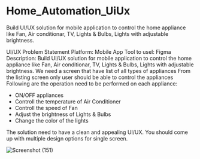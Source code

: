# Home_Automation_UiUx
Build UI/UX solution for mobile application to control the home appliance like Fan, Air conditionar, TV, Lights &amp; Bulbs, Lights with adjustable brightness.

UI/UX Problem Statement
Platform: Mobile App
Tool to usel: Figma
Description:
Build UI/UX solution for mobile application to control the home appliance like Fan, Air
conditionar, TV, Lights & Bulbs, Lights with adjustable brightness.
We need a screen that have list of all types of appliances
From the listing screen only user should be able to control the appliances
Following are the operation need to be performed on each appliance:
- ON/OFF appliances
- Controll the temperature of Air Conditioner
- Controll the speed of Fan
- Adjust the brightness of Lights & Bulbs
- Change the color of the lights
  
The solution need to have a clean and appealing UI/UX.
You should come up with multiple design options for single screen.

![Screenshot (151)](https://github.com/user-attachments/assets/52437ba2-1ff8-4f1e-a687-18716f3a327f)


